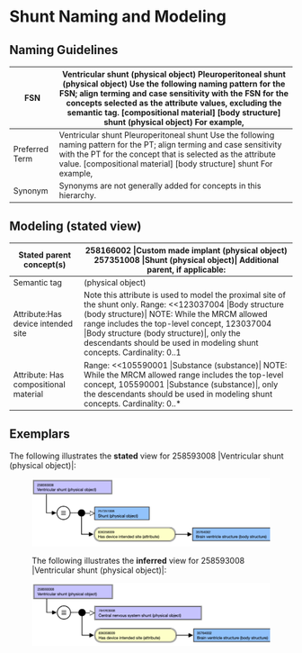 # Shunt Naming and Modeling

## Naming Guidelines

| FSN | Ventricular shunt (physical object) Pleuroperitoneal shunt (physical object) Use the following naming pattern for the FSN; align terming and case sensitivity with the FSN for the concepts selected as the attribute values, excluding the semantic tag. [compositional material] [body structure] shunt (physical object) For example, |
|---|---|
| Preferred Term | Ventricular shunt Pleuroperitoneal shunt Use the following naming pattern for the PT; align terming and case sensitivity with the PT for the concept that is selected as the attribute value. [compositional material] [body structure] shunt For example, |
| Synonym | Synonyms are not generally added for concepts in this hierarchy. |

## Modeling (stated view)

| Stated parent concept(s) | 258166002 \|Custom made implant (physical object) 257351008 \|Shunt (physical object)\| Additional parent, if applicable: |
|---|---|
| Semantic tag | (physical object) |
| Attribute:Has device intended site | Note this attribute is used to model the proximal site of the shunt only. Range: <<123037004 \|Body structure (body structure)\| NOTE: While the MRCM allowed range includes the top-level concept, 123037004 \|Body structure (body structure)\|, only the descendants should be used in modeling shunt concepts. Cardinality: 0..1 |
| Attribute: Has compositional material | Range: <<105590001 \|Substance (substance)\| NOTE: While the MRCM allowed range includes the top-level concept, 105590001 \|Substance (substance)\|, only the descendants should be used in modeling shunt concepts. Cardinality: 0..* |

## Exemplars

The following illustrates the **stated** view for 258593008 |Ventricular shunt (physical object)|:

<figure><img src="images/179931650.png" alt="" title=""><figcaption><p>The following illustrates the <strong>inferred</strong> view for 258593008 |Ventricular shunt (physical object)|:</p></figcaption></figure>

<figure><img src="images/179931651.png" alt="" title=""></figure>

  

